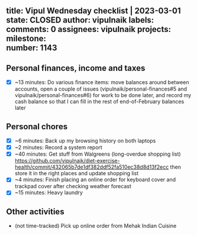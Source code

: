 title:	Vipul Wednesday checklist | 2023-03-01
state:	CLOSED
author:	vipulnaik
labels:	
comments:	0
assignees:	vipulnaik
projects:	
milestone:	
number:	1143
--
## Personal finances, income and taxes

- [x] ~13 minutes: Do various finance items: move balances around between accounts, open a couple of issues (vipulnaik/personal-finances#5 and vipulnaik/personal-finances#6) for work to be done later, and record my cash balance so that I can fill in the rest of end-of-February balances later

## Personal chores

- [x] ~6 minutes: Back up my browsing history on both laptops
- [x] ~2 minutes: Record a system report
- [x] ~40 minutes: Get stuff from Walgreens (long-overdue shopping list) https://github.com/vipulnaik/diet-exercise-health/commit/432065b7de1df382ddf52fa510ec38d8d13f2ecc then store it in the right places and update shopping list
- [x] ~4 minutes: Finish placing an online order for keyboard cover and trackpad cover after checking weather forecast
- [x] ~15 minutes: Heavy laundry  

## Other activities

- (not time-tracked) Pick up online order from Mehak Indian Cuisine
